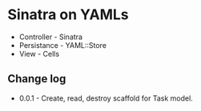 # Sinatra on YAMLs

- Controller - Sinatra
- Persistance - YAML::Store
- View - Cells

## Change log

- 0.0.1 - Create, read, destroy scaffold for Task model.
